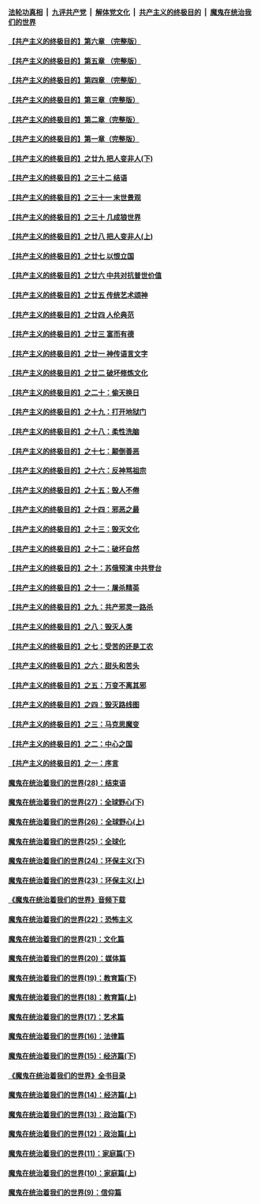 ####  [法轮功真相](../../../../basic/blob/master/README.md?t=06191031) &nbsp;|&nbsp; [九评共产党](../../../../9ping.md/blob/master/README.md?t=06191031) &nbsp;|&nbsp; [解体党文化](../../../../jtdwh.md/blob/master/README.md?t=06191031)  &nbsp;|&nbsp; [共产主义的终极目的](../../../../gczydzjmd.md/blob/master/README.md?t=06191031) &nbsp;|&nbsp; [魔鬼在统治我们的世界](../../../../mgztzwmdsj.md/blob/master/README.md?t=06191031) 

#### [【共产主义的终极目的】第六章 （完整版）](../pages/nsc422/n11428913.md?t=06191031) 

#### [【共产主义的终极目的】第五章 （完整版）](../pages/nsc422/n11428912.md?t=06191031) 

#### [【共产主义的终极目的】第四章 （完整版）](../pages/nsc422/n11428907.md?t=06191031) 

#### [【共产主义的终极目的】第三章（完整版）](../pages/nsc422/n11428848.md?t=06191031) 

#### [【共产主义的终极目的】第二章（完整版）](../pages/nsc422/n11428831.md?t=06191031) 

#### [【共产主义的终极目的】第一章（完整版）](../pages/nsc422/n11417651.md?t=06191031) 

#### [【共产主义的终极目的】之廿九 把人变非人(下)](../pages/nsc422/n11344140.md?t=06191031) 

#### [【共产主义的终极目的】之三十二 结语](../pages/nsc422/n11360535.md?t=06191031) 

#### [【共产主义的终极目的】之三十一 末世景观](../pages/nsc422/n11351129.md?t=06191031) 

#### [【共产主义的终极目的】之三十 几成狼世界](../pages/nsc422/n11348280.md?t=06191031) 

#### [【共产主义的终极目的】之廿八 把人变非人(上)](../pages/nsc422/n11340492.md?t=06191031) 

#### [【共产主义的终极目的】之廿七 以恨立国](../pages/nsc422/n11336944.md?t=06191031) 

#### [【共产主义的终极目的】之廿六 中共对抗普世价值](../pages/nsc422/n11324785.md?t=06191031) 

#### [【共产主义的终极目的】之廿五 传统艺术颂神](../pages/nsc422/n11296396.md?t=06191031) 

#### [【共产主义的终极目的】之廿四 人伦典范](../pages/nsc422/n11296397.md?t=06191031) 

#### [【共产主义的终极目的】之廿三 富而有德](../pages/nsc422/n11283598.md?t=06191031) 

#### [【共产主义的终极目的】之廿一 神传语言文字](../pages/nsc422/n11263265.md?t=06191031) 

#### [【共产主义的终极目的】之廿二 破坏修炼文化](../pages/nsc422/n11245728.md?t=06191031) 

#### [【共产主义的终极目的】之二十：偷天换日](../pages/nsc422/n11238846.md?t=06191031) 

#### [【共产主义的终极目的】之十九：打开地狱门](../pages/nsc422/n11206376.md?t=06191031) 

#### [【共产主义的终极目的】之十八：柔性洗脑](../pages/nsc422/n11199994.md?t=06191031) 

#### [【共产主义的终极目的】之十七：颠倒善恶](../pages/nsc422/n11179782.md?t=06191031) 

#### [【共产主义的终极目的】之十六：反神骂祖宗](../pages/nsc422/n11166798.md?t=06191031) 

#### [【共产主义的终极目的】之十五：毁人不倦](../pages/nsc422/n11166792.md?t=06191031) 

#### [【共产主义的终极目的】之十四：邪恶之最](../pages/nsc422/n11150249.md?t=06191031) 

#### [【共产主义的终极目的】之十三：毁灭文化](../pages/nsc422/n11135227.md?t=06191031) 

#### [【共产主义的终极目的】之十二：破坏自然](../pages/nsc422/n11135214.md?t=06191031) 

#### [【共产主义的终极目的】之十：苏俄预演 中共登台](../pages/nsc422/n11118424.md?t=06191031) 

#### [【共产主义的终极目的】之十一：屠杀精英](../pages/nsc422/n11118442.md?t=06191031) 

#### [【共产主义的终极目的】之九：共产邪灵一路杀](../pages/nsc422/n11114139.md?t=06191031) 

#### [【共产主义的终极目的】之八：毁灭人类](../pages/nsc422/n11108503.md?t=06191031) 

#### [【共产主义的终极目的】之七：受苦的还是工农](../pages/nsc422/n11101809.md?t=06191031) 

#### [【共产主义的终极目的】之六：甜头和苦头](../pages/nsc422/n11096971.md?t=06191031) 

#### [【共产主义的终极目的】之五：万变不离其邪](../pages/nsc422/n11091285.md?t=06191031) 

#### [【共产主义的终极目的】之四：毁灭路线图](../pages/nsc422/n11086284.md?t=06191031) 

#### [【共产主义的终极目的】之三：马克思魔变](../pages/nsc422/n11061941.md?t=06191031) 

#### [【共产主义的终极目的】之二：中心之国](../pages/nsc422/n11047728.md?t=06191031) 

#### [【共产主义的终极目的】之一：序言](../pages/nsc422/n11086077.md?t=06191031) 

#### [魔鬼在统治着我们的世界(28)：结束语](../pages/nsc422/n10936246.md?t=06191031) 

#### [魔鬼在统治着我们的世界(27)：全球野心(下)](../pages/nsc422/n10928319.md?t=06191031) 

#### [魔鬼在统治着我们的世界(26)：全球野心(上)](../pages/nsc422/n10900318.md?t=06191031) 

#### [魔鬼在统治着我们的世界(25)：全球化](../pages/nsc422/n10788205.md?t=06191031) 

#### [魔鬼在统治着我们的世界(24)：环保主义(下)](../pages/nsc422/n10695307.md?t=06191031) 

#### [魔鬼在统治着我们的世界(23)：环保主义(上)](../pages/nsc422/n10688613.md?t=06191031) 

#### [《魔鬼在统治着我们的世界》音频下载](../pages/nsc422/n10635553.md?t=06191031) 

#### [魔鬼在统治着我们的世界(22)：恐怖主义](../pages/nsc422/n10614727.md?t=06191031) 

#### [魔鬼在统治着我们的世界(21)：文化篇](../pages/nsc422/n10597706.md?t=06191031) 

#### [魔鬼在统治着我们的世界(20)：媒体篇](../pages/nsc422/n10586579.md?t=06191031) 

#### [魔鬼在统治着我们的世界(19)：教育篇(下)](../pages/nsc422/n10564808.md?t=06191031) 

#### [魔鬼在统治着我们的世界(18)：教育篇(上)](../pages/nsc422/n10526970.md?t=06191031) 

#### [魔鬼在统治着我们的世界(17)：艺术篇](../pages/nsc422/n10499093.md?t=06191031) 

#### [魔鬼在统治着我们的世界(16)：法律篇](../pages/nsc422/n10485969.md?t=06191031) 

#### [魔鬼在统治着我们的世界(15)：经济篇(下)](../pages/nsc422/n10469975.md?t=06191031) 

#### [《魔鬼在统治着我们的世界》全书目录](../pages/nsc422/n10464261.md?t=06191031) 

#### [魔鬼在统治着我们的世界(14)：经济篇(上)](../pages/nsc422/n10457370.md?t=06191031) 

#### [魔鬼在统治着我们的世界(13)：政治篇(下)](../pages/nsc422/n10448270.md?t=06191031) 

#### [魔鬼在统治着我们的世界(12)：政治篇(上)](../pages/nsc422/n10444576.md?t=06191031) 

#### [魔鬼在统治着我们的世界(11)：家庭篇(下)](../pages/nsc422/n10440961.md?t=06191031) 

#### [魔鬼在统治着我们的世界(10)：家庭篇(上)](../pages/nsc422/n10435448.md?t=06191031) 

#### [魔鬼在统治着我们的世界(9)：信仰篇](../pages/nsc422/n10432159.md?t=06191031) 

